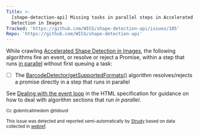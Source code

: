 ```yaml
---
Title: >-
  [shape-detection-api] Missing tasks in parallel steps in Accelerated Shape
  Detection in Images
Tracked: 'https://github.com/WICG/shape-detection-api/issues/105'
Repo: 'https://github.com/WICG/shape-detection-api'
---
```


While crawling [Accelerated Shape Detection in Images](https://wicg.github.io/shape-detection-api/), the following algorithms fire an event, or resolve or reject a Promise, within a step that runs [in parallel](https://html.spec.whatwg.org/multipage/infrastructure.html#in-parallel) without first queuing a task:
* [ ] The [BarcodeDetector/getSupportedFormats()](https://wicg.github.io/shape-detection-api/#dom-barcodedetector-getsupportedformats) algorithm resolves/rejects a promise directly in a step that runs in parallel

See [Dealing with the event loop](https://html.spec.whatwg.org/multipage/webappapis.html#event-loop-for-spec-authors) in the HTML specification for guidance on how to deal with algorithm sections that run *in parallel*.

<sub>Cc @dontcallmedom @tidoust</sub>

<sub>This issue was detected and reported semi-automatically by [Strudy](https://github.com/w3c/strudy/) based on data collected in [webref](https://github.com/w3c/webref/).</sub>
